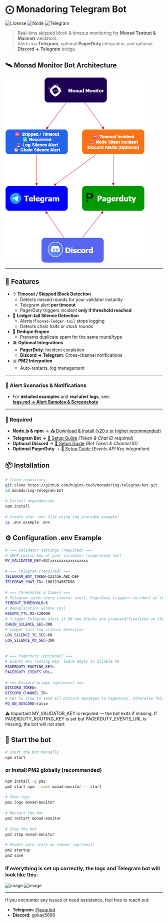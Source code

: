 # ⨀ Monadoring Telegram Bot  
![License](https://img.shields.io/badge/license-MIT-green?style=flat&logo=opensourceinitiative)
![Node](https://img.shields.io/badge/node-%3E%3D%2020.x-blue?style=flat&logo=node.js)
![Telegram](https://img.shields.io/badge/alerts-Telegram-blue?style=flat&logo=telegram)

> Real-time skipped block & timeout monitoring for **Monad Testnet & Mainnet** validators.  
> Alerts via **Telegram**, optional **PagerDuty** integration, and optional **Discord → Telegram** bridge.

## 🛰️ Monad Monitor Bot Architecture 

![Monad Monitor Architecture](assets/diagram.png)

---

## 📌 Features  
- ⏱ **Timeout / Skipped Block Detection**  
  - Detects missed rounds for your validator instantly  
  - Telegram alert **per timeout**  
  - PagerDuty triggers incident **only if threshold reached**  
- 🛑 **Ledger-tail Silence Detection**  
  - Alerts if `monad-ledger-tail` stops logging  
  - Detects chain halts or stuck rounds  
- 🧠 **Dedupe Engine**  
  - Prevents duplicate spam for the same round/type  
- 🛠 **Optional Integrations**  
  - **PagerDuty**: Incident escalation  
  - **Discord → Telegram**: Cross-channel notifications  
- 📊 **PM2 Integration**  
  - Auto-restarts, log management 

---

### 📡 Alert Scenarios & Notifications
- For **detailed examples** and **real alert logs**, see:  
[**logs.md → Alert Samples & Screenshots**](./docs/logs.md)

---

### 📌 Required 
- **Node.js & npm** → [📥 Download & Install (v20.x or higher recommended)](https://nodejs.org/en/download)
- **Telegram Bot** → [📄 Setup Guide](./docs/telegram.md) *(Token & Chat ID required)*  
- **Optional Discord** → [📄 Setup Guide](./docs/discord.md) *(Bot Token & Channel ID)*  
- **Optional PagerDuty** → [📄 Setup Guide](./docs/pagerduty.md) *(Events API Key integration)*

## 📦 Installation  

```bash
# Clone repository
git clone https://github.com/huginn-tech/monadoring-telegram-bot.git
cd monadoring-telegram-bot

# Install dependencies
npm install

# Create your .env file using the provided example:
cp .env.example .env
```

## ⚙️ Configuration .env Example
```bash
# === Validator settings (required) ===
# SECP public key of your validator (compressed hex)
MY_VALIDATOR_KEY=03fxxxxxxxxxxxxxxxxx

# === Telegram (required) ===
TELEGRAM_BOT_TOKEN=123456:ABC-DEF
TELEGRAM_CHAT_ID=-1001234567890

# === Thresholds & timers ===
# Telegram sends every timeout alert, PagerDuty triggers incident at threshold
TIMEOUT_THRESHOLD=5
# Deduplication window (ms)
DEDUPE_TTL_MS=120000
# Trigger Telegram alert if NO new blocks are proposed/finalized on the entire chain within X seconds.
CHAIN_SILENCE_SEC=300
# Ledger-tail log silence detection
LOG_SILENCE_TG_SEC=60
LOG_SILENCE_PD_SEC=300


# === PagerDuty (optional) ===
# Events API routing key; leave empty to disable PD
PAGERDUTY_ROUTING_KEY=
PAGERDUTY_EVENTS_URL=

# === Discord bridge (optional) ===
DISCORD_TOKEN=
DISCORD_CHANNEL_ID=
# Set to true to send all Discord messages to PagerDuty, otherwise false
PD_ON_DISCORD=false

```
⚠️ Important
MY_VALIDATOR_KEY is required — the bot exits if missing.
If PAGERDUTY_ROUTING_KEY is set but PAGERDUTY_EVENTS_URL is missing, the bot will not start

## 🚀 Start the bot
```bash
# Start the bot manually
npm start
```

### or Install PM2 globally (recommended)
```bash
npm install -g pm2
pm2 start npm --name monad-monitor -- start

# Show logs
pm2 logs monad-monitor

# Restart the bot
pm2 restart monad-monitor

# Stop the bot
pm2 stop monad-monitor

# Enable auto-start on reboot (optional)
pm2 startup
pm2 save
```
### If everything is set up correctly, the logs and Telegram bot will look like this:

<img width="934" height="656" alt="image" src="https://github.com/user-attachments/assets/99b7cd6d-3644-4a20-bebe-6685105768d9" />
<img width="319" height="164" alt="image" src="https://github.com/user-attachments/assets/ba62da8e-ff99-43f1-8055-68e6734841a0" />

---
If you encounter any issues or need assistance, feel free to reach out:
- **Telegram:** [@sourled](https://t.me/sourled)
- **Discord:** gokay5690
